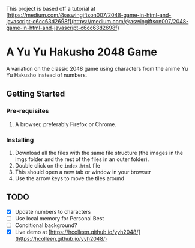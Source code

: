 This project is based off a tutorial at [https://medium.com/@aswingiftson007/2048-game-in-html-and-javascript-c6cc63d2698f](https://medium.com/@aswingiftson007/2048-game-in-html-and-javascript-c6cc63d2698f)

# A Yu Yu Hakusho 2048 Game
A variation on the classic 2048 game using characters from the anime Yu Yu Hakusho instead of numbers.

## Getting Started
### Pre-requisites
1. A browser, preferably Firefox or Chrome.

### Installing
1. Download all the files with the same file structure (the images in the imgs folder and the rest of the files in an outer folder).
2. Double click on the `index.html` file
3. This should open a new tab or window in your browser
4. Use the arrow keys to move the tiles around

## TODO
- [X] Update numbers to characters
- [ ] Use local memory for Personal Best
- [ ] Conditional background?
- [x] Live demo at [https://hcolleen.github.io/yyh2048/](https://hcolleen.github.io/yyh2048/)